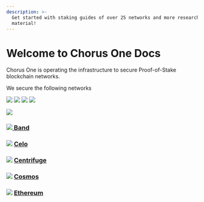 ```yaml
---
description: >-
  Get started with staking guides of over 25 networks and more research
  material!
---
```


# Welcome to Chorus One Docs

Chorus One is operating the infrastructure to secure Proof-of-Stake blockchain networks.

We secure the following networks

![](.gitbook/assets/celo-3.png) ![](.gitbook/assets/band-3.png) ![](.gitbook/assets/centrifuge-3.png) ![](.gitbook/assets/cosmos-3.png)

![](.gitbook/assets/ethereum-3.png)

### [![](.gitbook/assets/band-3.png) Band](https://rishi-sid.gitbook.io/docs/staking-guides/band-staking-guide)

### ![](.gitbook/assets/celo-3.png) [Celo](https://rishi-sid.gitbook.io/docs/staking-guides/celo-staking-guide)

### ![](.gitbook/assets/centrifuge-3.png) [Centrifuge](https://rishi-sid.gitbook.io/docs/staking-guides/centrifuge-staking-guide)

### ![](.gitbook/assets/cosmos-3.png) [Cosmos](https://rishi-sid.gitbook.io/docs/staking-guides/cosmos)

### ![](.gitbook/assets/ethereum-3.png) [Ethereum](https://rishi-sid.gitbook.io/docs/staking-guides/ethereum)
